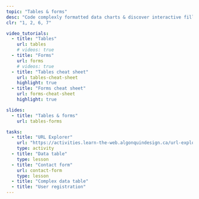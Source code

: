 ```yaml
---
topic: "Tables & forms"
desc: "Code complexly formatted data charts & discover interactive fillable forms."
clr: "1, 2, 6, 7"

video_tutorials:
  - title: "Tables"
    url: tables
    # videos: true
  - title: "Forms"
    url: forms
    # videos: true
  - title: "Tables cheat sheet"
    url: tables-cheat-sheet
    highlight: true
  - title: "Forms cheat sheet"
    url: forms-cheat-sheet
    highlight: true

slides:
  - title: "Tables & forms"
    url: tables-forms

tasks:
  - title: "URL Explorer"
    url: "https://activities.learn-the-web.algonquindesign.ca/url-explorer/"
    type: activity
  - title: "Data table"
    type: lesson
  - title: "Contact form"
    url: contact-form
    type: lesson
  - title: "Complex data table"
  - title: "User registration"
---
```

